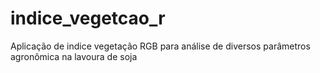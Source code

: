 # indice_vegetcao_r
Aplicação de indice vegetação RGB para análise de diversos parâmetros agronômica na lavoura de soja
